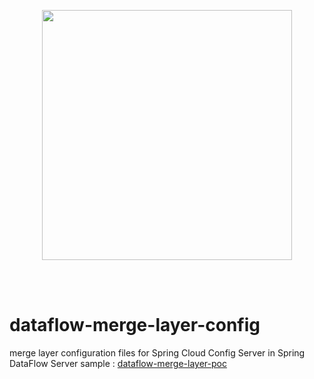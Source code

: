 <p align="center"><image width="400" height="400" src="images/dataflow-merge-layer-config-logo.png"></image></p><br/>
<br/>

# dataflow-merge-layer-config
merge layer configuration files for Spring Cloud Config Server in Spring DataFlow Server sample : [dataflow-merge-layer-poc](https://github.com/hellgate75/dataflow-merge-layer-poc)
